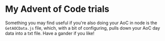 # My Advent of Code trials

Something you may find useful if you're also doing your AoC in node is the `GetAOCData.js` file, which, with a bit of configuring, pulls down your AoC day data into a txt file. Have a gander if you like!